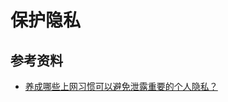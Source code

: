# 保护隐私

## 参考资料
- [养成哪些上网习惯可以避免泄露重要的个人隐私？](http://daily.zhihu.com/story/4416855?utm_campaign=in_app_share&utm_medium=Android&utm_source=im.doit.pro.activity.ReceiveOtherAppData)
